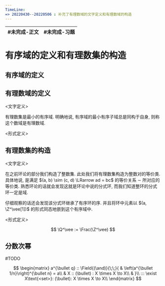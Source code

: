 ```yaml
---
TimeLine: 
=> 20220430--20220506 : 补充了有理数域的文字定义和有理数域的构造
---
```

| #未完成-正文 | #未完成-习题 |
| ------------ | ------------ |

# 有序域的定义和有理数集的构造

## 有序域的定义

## 有理数域的定义

\<文字定义\> 

有理数集是最小的有序域. 明确地说, 有序域的最小有序子域总是同构于自身, 则称这个数域是有理数域. 

\<形式定义\> 



## 有理数集的构造

\<文字定义\> 

在之前环论的部分我们构造了整数集. 此处我们将有理数集构造为整数对的等价类. 具体地说, 是满足 $(a, b) \sim (c, d) \LRarrow ad = bc$ 的等价关系 $\sim$ 所对应的等价类. 熟悉环论的话就会发现这就是环论中说的分式环, 而我们知道整环的分式环一定是域. 

仔细观察的话还会发现该分式环继承了有序环的序. 并且将环中元素以 $(a, \Z^\vee[1])$ 的形式同态地嵌到这个有序域中. 

\<形式定义\> 

$$
\Q^\vee := \Frac(\Z^\vee)
$$

## 分数次幂

#TODO 

$$
\begin{matrix}
a^{\bullet q} :: \Field{(\and)}{\;\;}{
    & \left(a^{\bullet 1/n}\right)^{\bullet n} = a\\
    & X :: (\bullet) : X \times X \to X\\
    & 
}\\
::: \exist X\text{<set>}: (\bullet): X \times X \to X\\
\end{matrix}
$$

